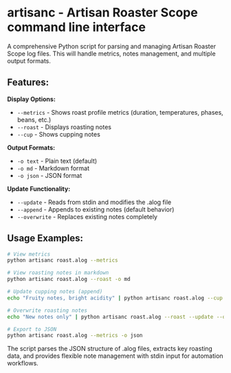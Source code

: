 
# artisanc - Artisan Roaster Scope command line interface

A comprehensive Python script for parsing and managing Artisan Roaster Scope log files.
This will handle metrics, notes management, and multiple output formats.

## Features:

**Display Options:**
- `--metrics` - Shows roast profile metrics (duration, temperatures, phases, beans, etc.)
- `--roast` - Displays roasting notes
- `--cup` - Shows cupping notes

**Output Formats:**
- `-o text` - Plain text (default)
- `-o md` - Markdown format
- `-o json` - JSON format

**Update Functionality:**
- `--update` - Reads from stdin and modifies the .alog file
- `--append` - Appends to existing notes (default behavior)
- `--overwrite` - Replaces existing notes completely

## Usage Examples:

```bash
# View metrics
python artisanc roast.alog --metrics

# View roasting notes in markdown
python artisanc roast.alog --roast -o md

# Update cupping notes (append)
echo "Fruity notes, bright acidity" | python artisanc roast.alog --cup --update

# Overwrite roasting notes
echo "New notes only" | python artisanc roast.alog --roast --update --overwrite

# Export to JSON
python artisanc roast.alog --metrics -o json
```

The script parses the JSON structure of .alog files, extracts key roasting data,
and provides flexible note management with stdin input for automation workflows.


